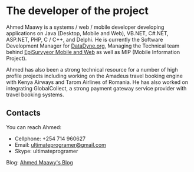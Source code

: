 # The developer of the project #

Ahmed Maawy is a systems / web / mobile developer developing applications on Java (Desktop, Mobile and Web), VB.NET, C#.NET, ASP.NET, PHP, C / C++, and Delphi. He is currently the Software Development Manager for [DataDyne.org](http://datadyne.org/), Managing the Technical team behind [EpiSurvyeor Mobile and Web](http://episurveyor.org) as well as MIP (Mobile Information Project).

Ahmed has also been a strong technical resource for a number of high profile projects including working on the Amadeus travel booking engine with Kenya Airways and Tarom Airlines of Romania. He has also worked on integrating GlobalCollect, a strong payment gateway service provider with travel booking systems.


## Contacts ##

You can reach Ahmed:
  * Cellphone: +254 714 960627
  * Email: ultimateprogramer@gmail.com
  * Skype: ultimateprogramer

Blog: [Ahmed Maawy's Blog](http://www.datadyne.org/blog/212)